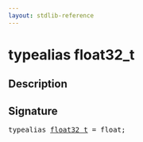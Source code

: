 ```yaml
---
layout: stdlib-reference
---
```


# typealias float32\_t

## Description



## Signature

<pre>
<span class='code_keyword'>typealias</span> <a href="float32_t.html" class="code_type">float32_t</a> = <span class="code_keyword">float</span>;
</pre>

